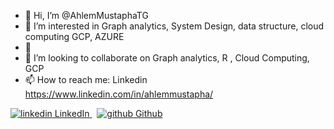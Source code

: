 - 👋 Hi, I’m @AhlemMustaphaTG
- 👀 I’m interested in Graph analytics, System Design, data structure, cloud computing GCP, AZURE
- 🌱 
- 💞️ I’m looking to collaborate on Graph analytics, R , Cloud Computing, GCP
- 📫 How to reach me: Linkedin https://www.linkedin.com/in/ahlemmustapha/
<p>
  <a href="https://www.linkedin.com/[removed]" rel="nofollow noreferrer">
    <img src="https://i.sstatic.net/gVE0j.png" alt="linkedin"> LinkedIn
  </a> &nbsp; 
  <a href="https://github.com/[removed]" rel="nofollow noreferrer">
    <img src="https://i.sstatic.net/tskMh.png" alt="github"> Github
  </a>
</p>
<!---
AhlemMustaphaTG/AhlemMustaphaTG is a ✨ special ✨ repository because its `README.md` (this file) appears on your GitHub profile.
You can click the Preview link to take a look at your changes.
--->
